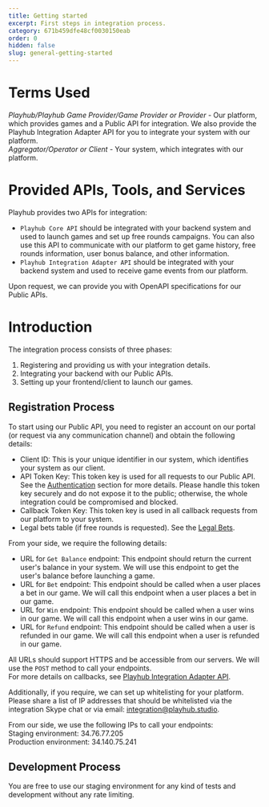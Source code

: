 ```yaml
---
title: Getting started
excerpt: First steps in integration process.
category: 671b459dfe48cf0030150eab
order: 0
hidden: false
slug: general-getting-started
---
```


# Terms Used

_Playhub/Playhub Game Provider/Game Provider or Provider_ - Our platform, which provides games and a Public API for integration. We also provide the Playhub Integration Adapter API for you to integrate your system with our platform.  
_Aggregator/Operator or Client_ - Your system, which integrates with our platform.

# Provided APIs, Tools, and Services

Playhub provides two APIs for integration:

- `Playhub Core API` should be integrated with your backend system and used to launch games and set up free rounds campaigns. You can also use this API to communicate with our platform to get game history, free rounds information, user bonus balance, and other information.
- `Playhub Integration Adapter API` should be integrated with your backend system and used to receive game events from our platform.

Upon request, we can provide you with OpenAPI specifications for our Public APIs.

# Introduction

The integration process consists of three phases:  

1. Registering and providing us with your integration details.
2. Integrating your backend with our Public APIs.
3. Setting up your frontend/client to launch our games.

## Registration Process

To start using our Public API, you need to register an account on our portal (or request via any communication channel) and obtain the following details:

- Client ID: This is your unique identifier in our system, which identifies your system as our client.
- API Token Key: This token key is used for all requests to our Public API. See the [Authentication](general-auth) section for more details. Please handle this token key securely and do not expose it to the public; otherwise, the whole integration could be compromised and blocked.
- Callback Token Key: This token key is used in all callback requests from our platform to your system.
- Legal bets table (if free rounds is requested). See the [Legal Bets](core-free-rounds-legal-bet).  

From your side, we require the following details:

- URL for `Get Balance` endpoint: This endpoint should return the current user's balance in your system. We will use this endpoint to get the user's balance before launching a game.
- URL for `Bet` endpoint: This endpoint should be called when a user places a bet in our game. We will call this endpoint when a user places a bet in our game.
- URL for `Win` endpoint: This endpoint should be called when a user wins in our game. We will call this endpoint when a user wins in our game.
- URL for `Refund` endpoint: This endpoint should be called when a user is refunded in our game. We will call this endpoint when a user is refunded in our game.

All URLs should support HTTPS and be accessible from our servers. We will use the `POST` method to call your endpoints.  
For more details on callbacks, see [Playhub Integration Adapter API](playhub-integration-adapter-intro).

Additionally, if you require, we can set up whitelisting for your platform. Please share a list of IP addresses that should be whitelisted via the integration Skype chat or via email: integration@playhub.studio.

From our side, we use the following IPs to call your endpoints:  
Staging environment: 34.76.77.205  
Production environment: 34.140.75.241

## Development Process

You are free to use our staging environment for any kind of tests and development without any rate limiting.
